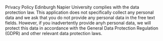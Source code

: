 Privacy Policy
Edinburgh Napier University complies with the data protection law. 
This application does not specifically collect any personal data and we ask that you do not provide any personal data in the free text fields. 
However, if you inadvertently provide anyh personal data, we will protect this data in accordance with the General Data Protection Regulation (GDPR) and other relevant data protection laws.
